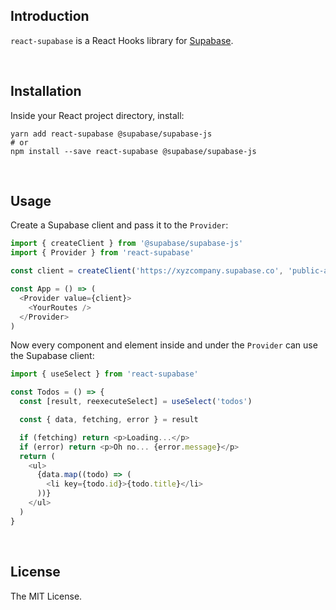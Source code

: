 ## Introduction

`react-supabase` is a React Hooks library for [Supabase](https://supabase.io).

<br/>

## Installation

Inside your React project directory, install:

```
yarn add react-supabase @supabase/supabase-js
# or
npm install --save react-supabase @supabase/supabase-js
```

<br/>

## Usage

Create a Supabase client and pass it to the `Provider`:

```js
import { createClient } from '@supabase/supabase-js'
import { Provider } from 'react-supabase'

const client = createClient('https://xyzcompany.supabase.co', 'public-anon-key')

const App = () => (
  <Provider value={client}>
    <YourRoutes />
  </Provider>
)
```

Now every component and element inside and under the `Provider` can use the Supabase client:

```js
import { useSelect } from 'react-supabase'

const Todos = () => {
  const [result, reexecuteSelect] = useSelect('todos')

  const { data, fetching, error } = result

  if (fetching) return <p>Loading...</p>
  if (error) return <p>Oh no... {error.message}</p>
  return (
    <ul>
      {data.map((todo) => (
        <li key={todo.id}>{todo.title}</li>
      ))}
    </ul>
  )
}
```

<br/>

## License

The MIT License.
